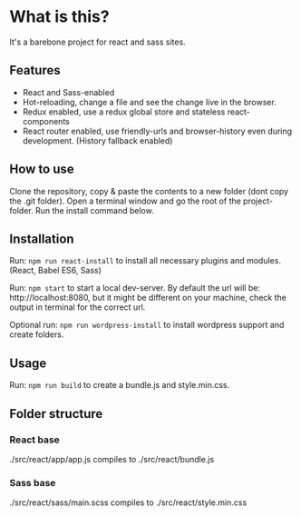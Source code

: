 # What is this?
It's a barebone project for react and sass sites.

## Features
- React and Sass-enabled
- Hot-reloading, change a file and see the change live in the browser.
- Redux enabled, use a redux global store and stateless react-components
- React router enabled, use friendly-urls and browser-history even during development. (History fallback enabled)

## How to use
Clone the repository, copy & paste the contents to a new folder (dont copy the .git folder).
Open a terminal window and go the root of the project-folder. Run the install command below.

## Installation
Run: `npm run react-install` to install all necessary plugins and modules. (React, Babel ES6, Sass)

Run: `npm start` to start a local dev-server. By default the url will be: http://localhost:8080, but it might be different on your machine, check the output in terminal for the correct url.

Optional run: `npm run wordpress-install` to install wordpress support and create folders.

## Usage
Run: `npm run build` to create a bundle.js and style.min.css.

## Folder structure

### React base
./src/react/app/app.js compiles to ./src/react/bundle.js

### Sass base
./src/react/sass/main.scss compiles to ./src/react/style.min.css
